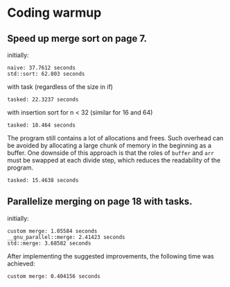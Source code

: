 # Coding warmup
## Speed up merge sort on page 7.
initially:
```
naive: 37.7612 seconds
std::sort: 62.803 seconds
```

with task (regardless of the size in if)
```
tasked: 22.3237 seconds
```

with insertion sort for n < 32 (similar for 16 and 64)
```
tasked: 18.464 seconds
```

The program still contains a lot of allocations and frees.
Such overhead can be avoided by allocating a large chunk of memory in the beginning as a buffer.
One downside of this approach is that the roles of `buffer` and `arr` must be swapped at each divide step, which reduces the readability of the program.
```
tasked: 15.4638 seconds
```

## Parallelize merging on page 18 with tasks.
initially:
```
custom merge: 1.05584 seconds
__gnu_parallel::merge: 2.41423 seconds
std::merge: 3.68582 seconds
```

After implementing the suggested improvements, the following time was achieved:
```
custom merge: 0.404156 seconds
```

